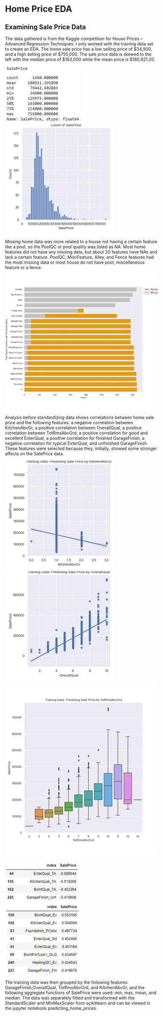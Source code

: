 # Home Price EDA

## Examining Sale Price Data
The data gathered is from the Kaggle competition for House Prices – Advanced Regression Techniques. I only worked with the training data set to create an EDA. The home sale price has a low selling price of $34,900, and a high selling price of $755,000. The sale price data is skewed to the left with the median price of $163,000 while the mean price is $180,921.20.

![alt text](https://github.com/oimartin/Predicting_House_Prices/blob/main/saleprice_describe.png?raw=true)
![alt text](https://github.com/oimartin/Predicting_House_Prices/blob/main/histogram_SalePrice.png?raw=true)

Missing home data was more related to a house not having a certain feature like a pool, so the PoolQC or pool quality was listed as NA. Most home features did not have any missing data, but about 20 features have NAs and lack a certain feature. PoolQC, MiscFeature, Alley, and Fence features had the most missing data or most house do not have pool, miscellaneous feature or a fence.
![alt text](https://github.com/oimartin/Predicting_House_Prices/blob/main/missing_data.png?raw=true)

Analysis before standardizing data shows correlations between home sale price and the following features: a negative correlation between KitchenAbvGr, a positive correlation between OverallQual, a positive correlation between TotRmsAbvGrd, a positive correlation for good and excellent ExterQual, a positive correlation for finished GarageFinish, a negative correlation for typical ExterQual, and unfinished GarageFinish. These features were selected because they, initially, showed some stronger affects on the SalePrice data. 


![alt text](https://github.com/oimartin/Predicting_House_Prices/blob/main/lmplot_KitchenAbvGr.png?raw=true)
![alt text](https://github.com/oimartin/Predicting_House_Prices/blob/main/lmplot_OverallQual.png?raw=true)
![alt text](https://github.com/oimartin/Predicting_House_Prices/blob/main/boxplot_TotRmsAbvGrd.png?raw=true)


![alt text](https://github.com/oimartin/Predicting_House_Prices/blob/main/neg_exterqual_garagefinish.png?raw=true)
![alt text](https://github.com/oimartin/Predicting_House_Prices/blob/main/pos_garagefinish_exterqual.png?raw=true)

The training data was then grouped by the following features: GarageFinish,OverallQual, TotRmsAbvGrd, and KitchenAbvGr, and the following aggregate functions of SalePrice were used: min, max, mean, and median. The data was separately fitted and transformed with the StandardScaler and MinMaxScaler from scikitlearn and can be viewed in the jupyter notebook predicting_home_prices. 

